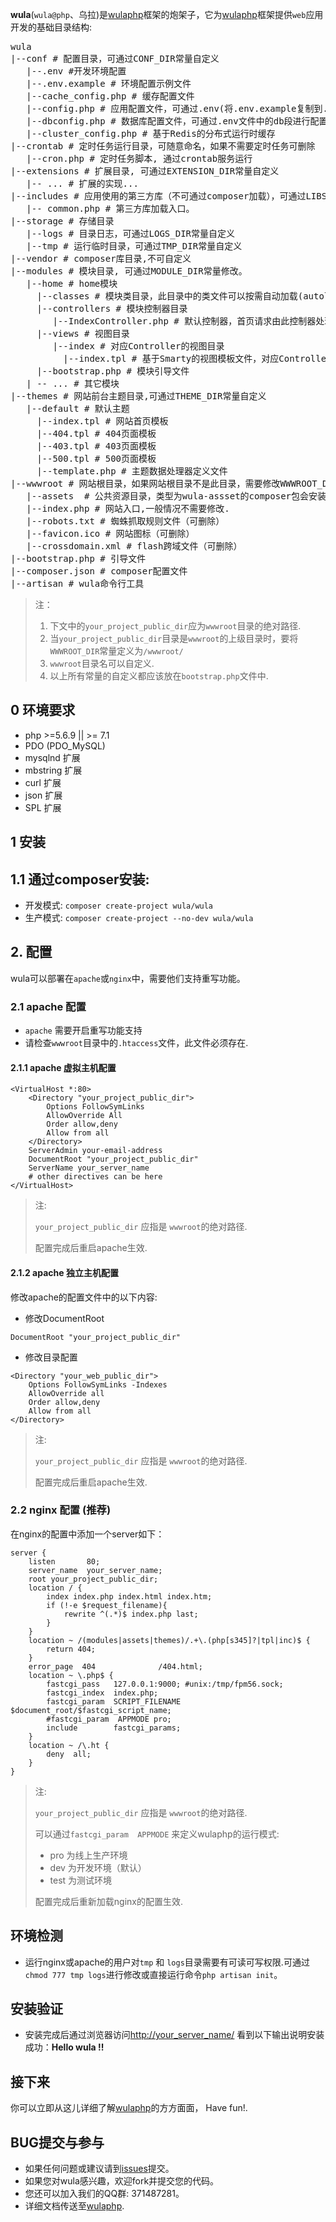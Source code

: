 **wula**(`wula@php`、乌拉)是[wulaphp]框架的炮架子，它为[wulaphp]框架提供`web`应用开发的基础目录结构:
<pre>
wula
|--conf # 配置目录，可通过CONF_DIR常量自定义
   |--.env #开发环境配置
   |--.env.example # 环境配置示例文件
   |--cache_config.php # 缓存配置文件
   |--config.php # 应用配置文件，可通过.env(将.env.example复制到.env)文件进行配置
   |--dbconfig.php # 数据库配置文件，可通过.env文件中的db段进行配置
   |--cluster_config.php # 基于Redis的分布式运行时缓存 
|--crontab # 定时任务运行目录，可随意命名，如果不需要定时任务可删除
   |--cron.php # 定时任务脚本, 通过crontab服务运行
|--extensions # 扩展目录, 可通过EXTENSION_DIR常量自定义
   |-- ... # 扩展的实现...
|--includes # 应用使用的第三方库（不可通过composer加载），可通过LIBS_DIR常量自定义
   |-- common.php # 第三方库加载入口。
|--storage # 存储目录
   |--logs # 目录日志，可通过LOGS_DIR常量自定义
   |--tmp # 运行临时目录，可通过TMP_DIR常量自定义
|--vendor # composer库目录,不可自定义
|--modules # 模块目录, 可通过MODULE_DIR常量修改。
   |--home # home模块
     |--classes # 模块类目录，此目录中的类文件可以按需自动加载(autoload) 
     |--controllers # 模块控制器目录
        |--IndexController.php # 默认控制器，首页请求由此控制器处理
     |--views # 视图目录
        |--index # 对应Controller的视图目录
          |--index.tpl # 基于Smarty的视图模板文件，对应Controller中的Action.
     |--bootstrap.php # 模块引导文件
   | -- ... # 其它模块
|--themes # 网站前台主题目录,可通过THEME_DIR常量自定义
   |--default # 默认主题
     |--index.tpl # 网站首页模板
     |--404.tpl # 404页面模板
     |--403.tpl # 403页面模板
     |--500.tpl # 500页面模板
     |--template.php # 主题数据处理器定义文件 
|--wwwroot # 网站根目录，如果网站根目录不是此目录，需要修改WWWROOT_DIR常量值
   |--assets  # 公共资源目录，类型为wula-assset的composer包会安装到此目录
   |--index.php # 网站入口,一般情况不需要修改.
   |--robots.txt # 蜘蛛抓取规则文件（可删除）
   |--favicon.ico # 网站图标（可删除）
   |--crossdomain.xml # flash跨域文件（可删除）
|--bootstrap.php # 引导文件
|--composer.json # composer配置文件
|--artisan # wula命令行工具
</pre>

> 注：
> 
> 1. 下文中的`your_project_public_dir`应为`wwwroot`目录的绝对路径.
> 2. 当`your_project_public_dir`目录是`wwwroot`的上级目录时，要将`WWWROOT_DIR`常量定义为`/wwwroot/`
> 3. `wwwroot`目录名可以自定义.
> 4. 以上所有常量的自定义都应该放在`bootstrap.php`文件中.

## 0 环境要求

* php >=5.6.9 || >= 7.1
* PDO (PDO_MySQL)
* mysqlnd 扩展
* mbstring 扩展
* curl 扩展
* json 扩展
* SPL 扩展

## 1 安装

## 1.1 通过composer安装: 

* 开发模式: `composer create-project wula/wula` 
* 生产模式: `composer create-project --no-dev wula/wula`

## 2. 配置 
wula可以部署在`apache`或`nginx`中，需要他们支持重写功能。

### 2.1 apache 配置
- `apache` 需要开启重写功能支持
- 请检查`wwwroot`目录中的`.htaccess`文件，此文件必须存在.

#### 2.1.1 apache 虚拟主机配置
```
<VirtualHost *:80>
    <Directory "your_project_public_dir">
        Options FollowSymLinks
        AllowOverride All
        Order allow,deny
        Allow from all
    </Directory>		
    ServerAdmin your-email-address
    DocumentRoot "your_project_public_dir"
    ServerName your_server_name
    # other directives can be here
</VirtualHost>
```

> 注:
>
> `your_project_public_dir` 应指是 `wwwroot`的绝对路径.
> 
> 配置完成后重启apache生效.

#### 2.1.2 apache 独立主机配置
修改apache的配置文件中的以下内容:
- 修改DocumentRoot
```
DocumentRoot "your_project_public_dir"
```
- 修改目录配置
```
<Directory "your_web_public_dir">
    Options FollowSymLinks -Indexes
    AllowOverride all
    Order allow,deny
    Allow from all
</Directory>
```

> 注:
>
> `your_project_public_dir` 应指是 `wwwroot`的绝对路径.
> 
> 配置完成后重启apache生效.

### 2.2 nginx 配置 (推荐)
在nginx的配置中添加一个server如下：

```
server {
    listen       80;
    server_name  your_server_name;
    root your_project_public_dir;
    location / {
        index index.php index.html index.htm;
        if (!-e $request_filename){
            rewrite ^(.*)$ index.php last;
        }
    }
    location ~ /(modules|assets|themes)/.+\.(php[s345]?|tpl|inc)$ {
        return 404;
    }        
    error_page  404              /404.html;
    location ~ \.php$ {
        fastcgi_pass   127.0.0.1:9000; #unix:/tmp/fpm56.sock;
        fastcgi_index  index.php;
        fastcgi_param  SCRIPT_FILENAME  $document_root/$fastcgi_script_name;
        #fastcgi_param  APPMODE pro;
        include        fastcgi_params;
    }
    location ~ /\.ht {
        deny  all;
    }
}
```

> 注:
>
> `your_project_public_dir` 应指是 `wwwroot`的绝对路径.
> 
> 可以通过`fastcgi_param  APPMODE` 来定义wulaphp的运行模式:
>   * pro 为线上生产环境
>   * dev 为开发环境（默认）
>   * test 为测试环境
> 
> 配置完成后重新加载nginx的配置生效.

## 环境检测

- 运行nginx或apache的用户对`tmp` 和 `logs`目录需要有可读可写权限.可通过`chmod 777 tmp logs`进行修改或直接运行命令`php artisan init`。

## 安装验证

- 安装完成后通过浏览器访问[http://your_server_name/](http://your_server_name/) 看到以下输出说明安装成功：**Hello wula !!**

## 接下来

你可以立即从这儿详细了解[wulaphp](https://github.com/ninggf/wulaphp/wiki)的方方面面， Have fun!.

## BUG提交与参与
- 如果任何问题或建议请到[issues](https://github.com/ninggf/wula/issues)提交。
- 如果您对wula感兴趣，欢迎fork并提交您的代码。
- 您还可以加入我们的QQ群: 371487281。
- 详细文档传送至[wulaphp].

[wulaphp]: https://github.com/ninggf/wulaphp
